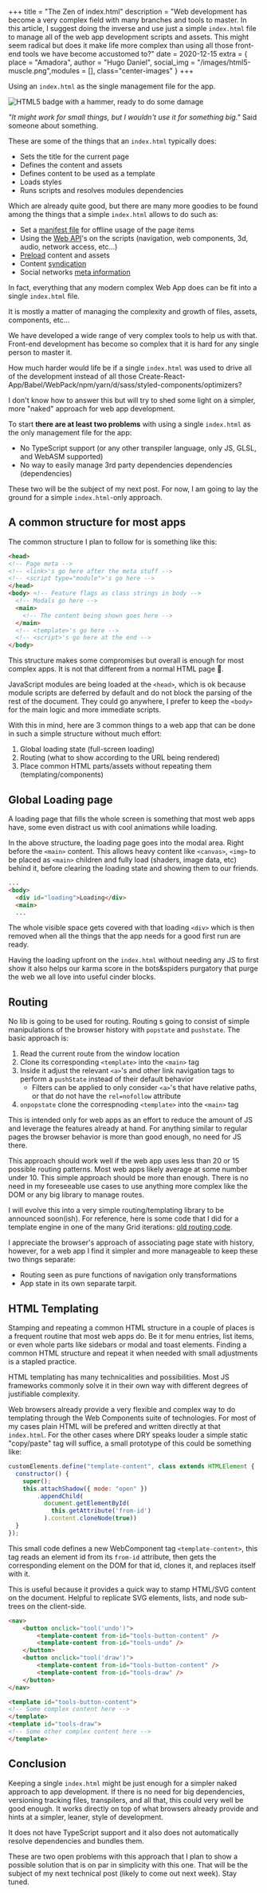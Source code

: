 +++
title = "The Zen of index.html"
description = "Web development has become a very complex field with many branches and tools to master. In this article, I suggest doing the inverse and use just a simple `index.html` file to manage all of the web app development scripts and assets. This might seem radical but does it make life more complex than using all those front-end tools we have become accustomed to?"
date = 2020-12-15
extra = { place = "Amadora", author = "Hugo Daniel", social_img = "/images/html5-muscle.png",modules = [], class="center-images" }
+++



Using an `index.html` as the single management file for the app.

![HTML5 badge with a hammer, ready to do some damage](/images/html5-hammer.png "That is one big hammer!")

_"It might work for small things, but I wouldn't use it for something big."_
Said someone about something.

These are some of the things that an `index.html` typically does:

- Sets the title for the current page
- Defines the content and assets
- Defines content to be used as a template
- Loads styles
- Runs scripts and resolves modules dependencies

Which are already quite good, but there are many more goodies to be found among the things that a simple `index.html` allows to do such as:

- Set a [manifest file](https://developer.mozilla.org/en-US/docs/Web/Manifest) for offline usage of the page items
- Using the [Web API](https://developer.mozilla.org/en-US/docs/Web/API)'s on the scripts (navigation, web components, 3d, audio, network access, etc...)
- [Preload](https://developer.mozilla.org/en-US/docs/Web/HTML/Preloading_content) content and assets
- Content [syndication](https://en.wikipedia.org/wiki/Web_syndication)
- Social networks [meta information](https://ogp.me)

In fact, everything that any modern complex Web App does can be fit into a single `index.html` file.

It is mostly a matter of managing the complexity and growth of files, assets, components, etc...

We have developed a wide range of very complex tools to help us with that. Front-end development has become so complex that it is hard for any single person to master it.

How much harder would life be if a single `index.html` was used to drive all of the development instead of all those Create-React-App/Babel/WebPack/npm/yarn/d/sass/styled-components/optimizers? 

I don't know how to answer this but will try to shed some light on a simpler, more "naked" approach for web app development.

To start **there are at least two problems** with using a single `index.html` as the only management file for the app:

- No TypeScript support (or any other transpiler language, only JS, GLSL, and WebASM supported)
- No way to easily manage 3rd party dependencies dependencies (dependencies)

These two will be the subject of my next post. For now, I am going to lay the ground for a simple `index.html`-only approach.

## A common structure for most apps

The common structure I plan to follow for is something like this:

```html
<head>
<!-- Page meta -->
<!-- <link>'s go here after the meta stuff -->
<!-- <script type="module">'s go here -->
</head>
<body> <!-- Feature flags as class strings in body -->
  <!-- Modals go here -->
  <main>
    <!-- The content being shown goes here -->
  </main>
  <!-- <template>'s go here -->
  <!-- <script>'s go here at the end -->
</body>
```

This structure makes some compromises but overall is enough for most complex apps. It is not that different from a normal HTML page 🧐.

JavaScript modules are being loaded at the `<head>`, which is ok because module scripts are deferred by default and do not block the parsing of the rest of the document. They could go anywhere, I prefer to keep the `<body>` for the main logic and more immediate scripts.

With this in mind, here are 3 common things to a web app that can be done in such a simple structure without much effort:

1. Global loading state (full-screen loading)
2. Routing (what to show according to the URL being rendered)
3. Place common HTML parts/assets without repeating them (templating/components)

## Global Loading page

A loading page that fills the whole screen is something that most web apps have, some even distract us with cool animations while loading.
 
In the above structure, the loading page goes into the modal area. Right before the `<main>` content. This allows heavy content like `<canvas>`, `<img>` to be placed as `<main>` children and fully load (shaders, image data, etc) behind it, before clearing the loading state and showing them to our friends.

```html
...
<body>
  <div id="loading">Loading</div>
  <main>
  ...
```

The whole visible space gets covered with that loading `<div>` which is then removed when all the things that the app needs for a good first run are ready.

Having the loading upfront on the `index.html` without needing any JS to first show it also helps our karma score in the bots&spiders purgatory that purge the web we all love into useful cinder blocks.

## Routing

No lib is going to be used for routing. Routing s going to consist of simple manipulations of the browser history with `popstate` and `pushstate`. The basic approach is:

1. Read the current route from the window location
1. Clone its corresponding `<template>` into the `<main>` tag
1. Inside it adjust the relevant `<a>`'s and other link navigation tags to perform a `pushState` instead of their default behavior
	* Filters can be applied to only consider `<a>`'s that have relative paths, or that do not have the `rel=nofollow` attribute
1. `onpopstate` clone the correspnoding `<template>` into the `<main>` tag

This is intended only for web apps as an effort to reduce the amount of JS and leverage the features already at hand. For anything similar to regular pages the browser behavior is more than good enough, no need for JS there.

This approach should work well if the web app uses less than 20 or 15 possible routing patterns. Most web apps likely average at some number under 10. This simple approach should be more than enough. There is no need in my foreseeable use cases to use anything more complex like the DOM or any big library to manage routes.

I will evolve this into a very simple routing/templating library to be announced soon(ish). For reference, here is some code that I did for a template engine in one of the many Grid iterations: [old routing code](/scripts/meander.js).

I appreciate the browser's approach of associating page state with history, however, for a web app I find it simpler and more manageable to keep these two things separate:

 - Routing seen as pure functions of navigation only transformations
 - App state in its own separate tarpit.

## HTML Templating

Stamping and repeating a common HTML structure in a couple of places is a frequent routine that most web apps do. Be it for menu entries, list items, or even whole parts like sidebars or modal and toast elements. Finding a common HTML structure and repeat it when needed with small adjustments is a stapled practice.

HTML templating has many technicalities and possibilities. Most JS frameworks commonly solve it in their own way with different degrees of justifiable complexity.

Web browsers already provide a very flexible and complex way to do templating through the Web Components suite of technologies. For most of my cases plain HTML will be prefered and written directly at that `index.html`. For the other cases where DRY speaks louder a simple static "copy/paste" tag will suffice, a small prototype of this could be something like:


```js
customElements.define("template-content", class extends HTMLElement {
  constructor() {
    super();
    this.attachShadow({ mode: "open" })
        .appendChild(
          document.getElementById(
            this.getAttribute('from-id')
          ).content.cloneNode(true))
  }
});
```

This small code defines a new WebComponent tag `<template-content>`, this tag reads an element id from its `from-id` attribute, then gets the corresponding element on the DOM for that id, clones it, and replaces itself with it.

This is useful because it provides a quick way to stamp HTML/SVG content on the document. Helpful to replicate SVG elements, lists, and node sub-trees on the client-side.

```html
<nav>
	<button onclick="tool('undo')">
		<template-content from-id="tools-button-content" />
		<template-content from-id="tools-undo" />
	</button>
	<button onclick="tool('draw')">
		<template-content from-id="tools-button-content" />
		<template-content from-id="tools-draw" />
	</button>
</nav>

<template id="tools-button-content">
<!-- Some complex content here -->
</template>
<template id="tools-draw">
<!-- Some other complex content here -->
</template>
```


## Conclusion

Keeping a single `index.html` might be just enough for a simpler naked approach to app development. If there is no need for big dependencies, versioning tracking files, transpilers, and all that, this could very well be good enough. It works directly on top of what browsers already provide and hints at a simpler, leaner, style of development.

It does not have TypeScript support and it also does not automatically resolve dependencies and bundles them.

These are two open problems with this approach that I plan to show a possible solution that is on par in simplicity with this one. That will be the subject of my next technical post (likely to come out next week). Stay tuned.


